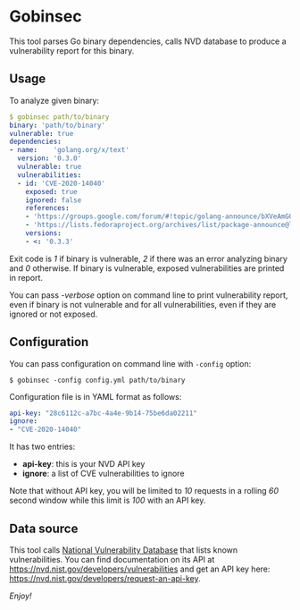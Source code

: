# Gobinsec

This tool parses Go binary dependencies, calls NVD database to produce a vulnerability report for this binary.

## Usage

To analyze given binary:

```yaml
$ gobinsec path/to/binary
binary: 'path/to/binary'
vulnerable: true
dependencies:
- name:    'golang.org/x/text'
  version: '0.3.0'
  vulnerable: true
  vulnerabilities:
  - id: 'CVE-2020-14040'
    exposed: true
    ignored: false
    references:
    - 'https://groups.google.com/forum/#!topic/golang-announce/bXVeAmGOqz0'
    - 'https://lists.fedoraproject.org/archives/list/package-announce@lists.fedoraproject.org/message/TACQFZDPA7AUR6TRZBCX2RGRFSDYLI7O/'
    versions:
    - <: '0.3.3'
```

Exit code is *1* if binary is vulnerable, *2* if there was an error analyzing binary and *0* otherwise. If binary is vulnerable, exposed vulnerabilities are printed in report.

You can pass *-verbose* option on command line to print vulnerability report, even if binary is not vulnerable and for all vulnerabilities, even if they are ignored or not exposed.

## Configuration

You can pass configuration on command line with `-config` option:

```
$ gobinsec -config config.yml path/to/binary
```

Configuration file is in YAML format as follows:

```yaml
api-key: "28c6112c-a7bc-4a4e-9b14-75be6da02211"
ignore:
- "CVE-2020-14040"
```

It has two entries:

- **api-key**: this is your NVD API key
- **ignore**: a list of CVE vulnerabilities to ignore

Note that without API key, you will be limited to *10* requests in a rolling *60* second window while this limit is *100* with an API key.

## Data source

This tool calls [National Vulnerability Database](https://nvd.nist.gov/) that lists known vulnerabilities. You can find documentation on its API at <https://nvd.nist.gov/developers/vulnerabilities> and get an API key here: <https://nvd.nist.gov/developers/request-an-api-key>.

*Enjoy!*
